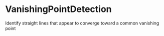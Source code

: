 # VanishingPointDetection
Identify straight lines that appear to converge toward a common vanishing point
